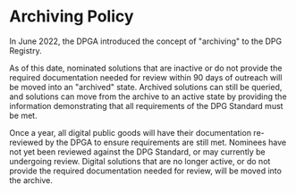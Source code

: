 # Archiving Policy

In June 2022, the DPGA introduced the concept of "archiving" to the DPG Registry. 

As of this date, nominated solutions that are inactive or do not provide the required documentation needed for review within 90 days of outreach will be moved into an "archived" state. Archived solutions can still be queried, and solutions can move from the archive to an active state by providing the information demonstrating that all requirements of the DPG Standard must be met. 

Once a year, all digital public goods will have their documentation re-reviewed by the DPGA to ensure requirements are still met. Nominees have not yet been reviewed against the DPG Standard, or may currently be undergoing review. Digital solutions that are no longer active, or do not provide the required documentation needed for review, will be moved into the archive.
